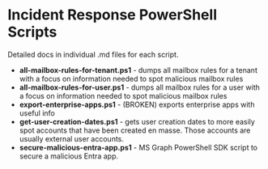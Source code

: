 # Incident Response PowerShell Scripts

Detailed docs in individual .md files for each script.

- **all-mailbox-rules-for-tenant.ps1** - dumps all mailbox rules for a tenant with a focus on information needed to spot malicious mailbox rules
- **all-mailbox-rules-for-user.ps1** - dumps all mailbox rules for a user with a focus on information needed to spot malicious mailbox rules
- **export-enterprise-apps.ps1** - (BROKEN) exports enterprise apps with useful info
- **get-user-creation-dates.ps1** - gets user creation dates to more easily spot accounts that have been created en masse. Those accounts are usually external user accounts.
- **secure-malicious-entra-app.ps1** - MS Graph PowerShell SDK script to secure a malicious Entra app.